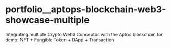 # portfolio__aptops-blockchain-web3-showcase-multiple
Integrating multiple Crypto Web3 Conceptos with the Aptos blockchain for demo: NFT + Fungible Token + DApp + Transaction
